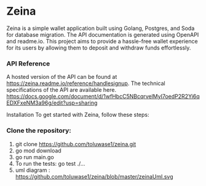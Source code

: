 # Zeina

Zeina is a simple wallet application built using Golang, Postgres, and Soda for database migration. The API documentation is generated using OpenAPI and readme.io. This project aims to provide a hassle-free wallet experience for its users by allowing them to deposit and withdraw funds effortlessly.



### API Reference
A hosted version of the API can be found at https://zeina.readme.io/reference/handlesignup. The technical specifications of the API are available here.
https://docs.google.com/document/d/1wfHbcC5NBcqrvelMyI7oedP2R2Yi6qEDXFxeNM3a96g/edit?usp=sharing

Installation
To get started with Zeina, follow these steps:

### Clone the repository:
1. git clone https://github.com/toluwase1/zeina.git
2. go mod download
3. go run main.go
4. To run the tests: go test ./...
5. uml diagram : https://github.com/toluwase1/zeina/blob/master/zeinaUml.svg


